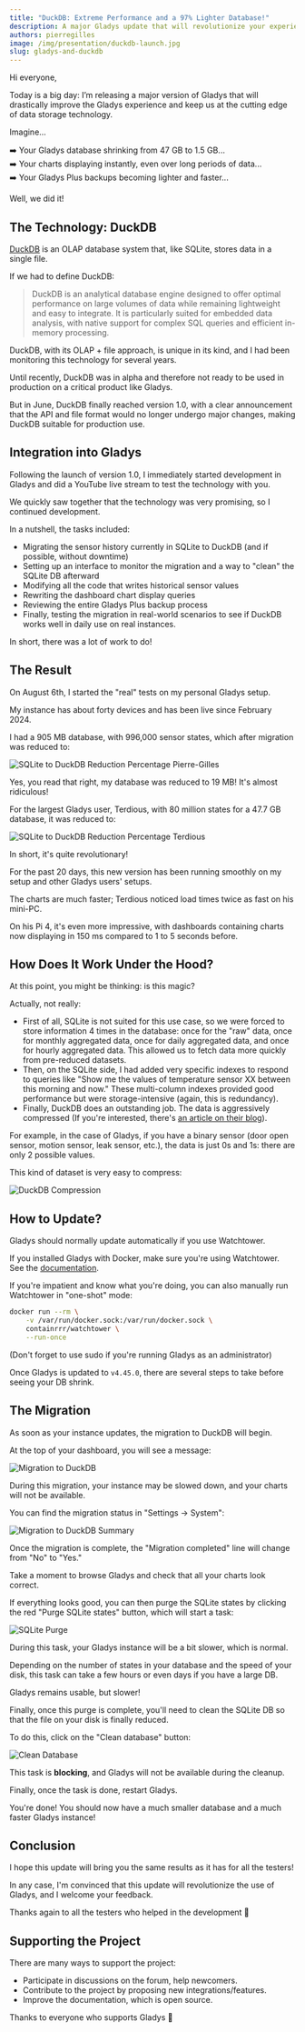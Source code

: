 ```yaml
---
title: "DuckDB: Extreme Performance and a 97% Lighter Database!"
description: A major Gladys update that will revolutionize your experience.
authors: pierregilles
image: /img/presentation/duckdb-launch.jpg
slug: gladys-and-duckdb
---
```


Hi everyone,

Today is a big day: I’m releasing a major version of Gladys that will drastically improve the Gladys experience and keep us at the cutting edge of data storage technology.

Imagine...

➡️ Your Gladys database shrinking from 47 GB to 1.5 GB...\
➡️ Your charts displaying instantly, even over long periods of data...\
➡️ Your Gladys Plus backups becoming lighter and faster...

Well, we did it!

## The Technology: DuckDB

[DuckDB](https://duckdb.org/) is an OLAP database system that, like SQLite, stores data in a single file.

<!--truncate-->

If we had to define DuckDB:

> DuckDB is an analytical database engine designed to offer optimal performance on large volumes of data while remaining lightweight and easy to integrate. It is particularly suited for embedded data analysis, with native support for complex SQL queries and efficient in-memory processing.

DuckDB, with its OLAP + file approach, is unique in its kind, and I had been monitoring this technology for several years.

Until recently, DuckDB was in alpha and therefore not ready to be used in production on a critical product like Gladys.

But in June, DuckDB finally reached version 1.0, with a clear announcement that the API and file format would no longer undergo major changes, making DuckDB suitable for production use.

## Integration into Gladys

Following the launch of version 1.0, I immediately started development in Gladys and did a YouTube live stream to test the technology with you.

We quickly saw together that the technology was very promising, so I continued development.

In a nutshell, the tasks included:

- Migrating the sensor history currently in SQLite to DuckDB (and if possible, without downtime)
- Setting up an interface to monitor the migration and a way to "clean" the SQLite DB afterward
- Modifying all the code that writes historical sensor values
- Rewriting the dashboard chart display queries
- Reviewing the entire Gladys Plus backup process
- Finally, testing the migration in real-world scenarios to see if DuckDB works well in daily use on real instances.

In short, there was a lot of work to do!

## The Result

On August 6th, I started the "real" tests on my personal Gladys setup.

My instance has about forty devices and has been live since February 2024.

I had a 905 MB database, with 996,000 sensor states, which after migration was reduced to:

![SQLite to DuckDB Reduction Percentage Pierre-Gilles](../static/img/articles/en/gladys-and-duckdb/pierregilles-duckdb.jpg)

Yes, you read that right, my database was reduced to 19 MB! It's almost ridiculous!

For the largest Gladys user, Terdious, with 80 million states for a 47.7 GB database, it was reduced to:

![SQLite to DuckDB Reduction Percentage Terdious](../static/img/articles/en/gladys-and-duckdb/terdious-duckdb.jpg)

In short, it's quite revolutionary!

For the past 20 days, this new version has been running smoothly on my setup and other Gladys users' setups.

The charts are much faster; Terdious noticed load times twice as fast on his mini-PC.

On his Pi 4, it's even more impressive, with dashboards containing charts now displaying in 150 ms compared to 1 to 5 seconds before.

## How Does It Work Under the Hood?

At this point, you might be thinking: is this magic?

Actually, not really:

- First of all, SQLite is not suited for this use case, so we were forced to store information 4 times in the database: once for the "raw" data, once for monthly aggregated data, once for daily aggregated data, and once for hourly aggregated data. This allowed us to fetch data more quickly from pre-reduced datasets.
- Then, on the SQLite side, I had added very specific indexes to respond to queries like "Show me the values of temperature sensor XX between this morning and now." These multi-column indexes provided good performance but were storage-intensive (again, this is redundancy).
- Finally, DuckDB does an outstanding job. The data is aggressively compressed (If you're interested, there's [an article on their blog](https://duckdb.org/2022/10/28/lightweight-compression.html)).

For example, in the case of Gladys, if you have a binary sensor (door open sensor, motion sensor, leak sensor, etc.), the data is just 0s and 1s: there are only 2 possible values.

This kind of dataset is very easy to compress:

![DuckDB Compression](../static/img/articles/en/gladys-and-duckdb/duckdb-encoding.png)

## How to Update?

Gladys should normally update automatically if you use Watchtower.

If you installed Gladys with Docker, make sure you're using Watchtower. See the [documentation](/docs/installation/docker/#auto-upgrade-gladys-with-watchtower).

If you're impatient and know what you're doing, you can also manually run Watchtower in "one-shot" mode:

```sh
docker run --rm \
    -v /var/run/docker.sock:/var/run/docker.sock \
    containrrr/watchtower \
    --run-once
```

(Don't forget to use sudo if you're running Gladys as an administrator)

Once Gladys is updated to `v4.45.0`, there are several steps to take before seeing your DB shrink.

## The Migration

As soon as your instance updates, the migration to DuckDB will begin.

At the top of your dashboard, you will see a message:

![Migration to DuckDB](../static/img/articles/en/gladys-and-duckdb/duckdb-migration.png)

During this migration, your instance may be slowed down, and your charts will not be available.

You can find the migration status in "Settings → System":

![Migration to DuckDB Summary](../static/img/articles/en/gladys-and-duckdb/duckdb-migration-recap.png)

Once the migration is complete, the "Migration completed" line will change from "No" to "Yes."

Take a moment to browse Gladys and check that all your charts look correct.

If everything looks good, you can then purge the SQLite states by clicking the red "Purge SQLite states" button, which will start a task:

![SQLite Purge](../static/img/articles/en/gladys-and-duckdb/sqlite-state-purge.png)

During this task, your Gladys instance will be a bit slower, which is normal.

Depending on the number of states in your database and the speed of your disk, this task can take a few hours or even days if you have a large DB.

Gladys remains usable, but slower!

Finally, once this purge is complete, you'll need to clean the SQLite DB so that the file on your disk is finally reduced.

To do this, click on the "Clean database" button:

![Clean Database](../static/img/articles/en/gladys-and-duckdb/clean-db.png)

This task is **blocking**, and Gladys will not be available during the cleanup.

Finally, once the task is done, restart Gladys.

You're done! You should now have a much smaller database and a much faster Gladys instance!

## Conclusion

I hope this update will bring you the same results as it has for all the testers!

In any case, I'm convinced that this update will revolutionize the use of Gladys, and I welcome your feedback.

Thanks again to all the testers who helped in the development 🙏

## Supporting the Project

There are many ways to support the project:

- Participate in discussions on the forum, help newcomers.
- Contribute to the project by proposing new integrations/features.
- Improve the documentation, which is open source.

Thanks to everyone who supports Gladys 🙏
